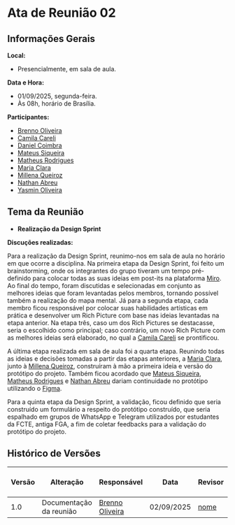 # Ata de Reunião 02

## Informações Gerais

**Local:**
- Presencialmente, em sala de aula.

**Data e Hora:**
- 01/09/2025, segunda-feira.
- Às 08h, horário de Brasília.

**Participantes:**
- [Brenno Oliveira](https://github.com/Brenno-Silva01)
- [Camila Careli](https://github.com/camilascareli)
- [Daniel Coimbra](https://github.com/DanielCoimbra)
- [Mateus Siqueira](hhttps://github.com/siqueira-prog)
- [Matheus Rodrigues](https://github.com/mrodrigues14)
- [Maria Clara](https://github.com/alvezclari)
- [Millena Queiroz](https://github.com/MillenaQueiroz)
- [Nathan Abreu](https://github.com/nateejpg)
- [Yasmin Oliveira](https://github.com/yaskisoba)

## Tema da Reunião
- **Realização da Design Sprint**

**Discuções realizadas:**

Para a realização da Design Sprint, reunimo-nos em sala de aula no horário em que ocorre a disciplina. Na primeira etapa da Design Sprint, foi feito um brainstorming, onde os integrantes do grupo tiveram um tempo pré-definido para colocar todas as suas ideias em post-its na plataforma [Miro](https://miro.com/app/board/uXjVJNoibQE=/). Ao final do tempo, foram discutidas e selecionadas em conjunto as melhores ideias que foram levantadas pelos membros, tornando possível também a realização do mapa mental. Já para a segunda etapa, cada membro ficou responsável por colocar suas habilidades artísticas em prática e desenvolver um Rich Picture com base nas ideias levantadas na etapa anterior. Na etapa três, caso um dos Rich Pictures se destacasse, seria o escolhido como principal; caso contrário, um novo Rich Picture com as melhores ideias será elaborado, no qual a [Camila Careli](https://github.com/camilascareli) se prontificou.

A última etapa realizada em sala de aula foi a quarta etapa. Reunindo todas as ideias e decisões tomadas a partir das etapas anteriores, a [Maria Clara](https://github.com/alvezclari), junto à [Millena Queiroz](https://github.com/MillenaQueiroz), construíram à mão a primeira ideia e versão do protótipo do projeto. Também ficou acordado que [Mateus Siqueira](hhttps://github.com/siqueira-prog), [Matheus Rodrigues](https://github.com/mrodrigues14) e [Nathan Abreu](https://github.com/nateejpg) dariam continuidade no protótipo utilizando o [Figma](https://www.figma.com/design/Jp1M9jUHNLlVYTAp5LUG8m/Arquitetos-de-Planner?node-id=0-1&p=f&t=8pebgkVlG6izYt8T-0).

Para a quinta etapa da Design Sprint, a validação, ficou definido que seria construído um formulário a respeito do protótipo construído, que seria espalhado em grupos de WhatsApp e Telegram utilizados por estudantes da FCTE, antiga FGA, a fim de coletar feedbacks para a validação do protótipo do projeto.


## Histórico de Versões

| Versão | Alteração | Responsável | Data | Revisor |  Detalhes da Revisão | Data da Revisão |
|--------|-----------|-------------|------|---------|----------------------|-----------------|
| 1.0 | Documentação da reunião | [Brenno Oliveira](https://github.com/Brenno-Silva01) | 02/09/2025 | [nome](https://github.com/USUARIOGIT) | xxxxx | XX/XX/XXXX |